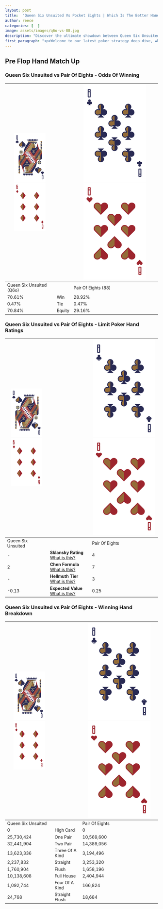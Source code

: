 ```yaml
---
layout: post
title:  "Queen Six Unsuited Vs Pocket Eights | Which Is The Better Hand In Poker? A Complete Guide"
author: reece
categories: [  ]
image: assets/images/q6o-vs-88.jpg
description: "Discover the ultimate showdown between Queen Six Unsuited and Pair Of Eights in poker! Uncover the odds, strategies, and scenarios where one hand triumphs over the other. Get ready to up your poker game with this thrilling analysis."
first_paragraph: "<p>Welcome to our latest poker strategy deep dive, where we're pitting two distinct hands against each other in a high-stakes showdown: Queen Six Unsuited vs Pair Of Eights.</p><p>In the dynamic world of poker, every decision counts, and knowing which hand holds the upper hand is key to your success at the table.</p><p>In this article, we'll dissect these two hands, explore the scenarios where one dominates the other, and equip you with the knowledge to make strategic choices that can tip the odds in your favor.</p><p>Get ready to unravel the intriguing dynamics of these poker hands and elevate your game to new heights.</p>"
---
```




[comment]: # (sp0)

## Pre Flop Hand Match Up

<div class="table hand-ratings" markdown="1"> 



### Queen Six Unsuited vs Pair Of Eights - Odds Of Winning


    
| ![image info](assets/images/hand1/Q.png) ![image info](assets/images/hand1/6o.png) |  | ![image info](assets/images/hand2/8.png) ![image info](assets/images/hand2/8o.png) |
| -------- | -------- | -------- |
| Queen Six Unsuited (Q6o) |  | Pair Of Eights (88) |
| 70.61% | Win | 28.92% |
| 0.47% | Tie | 0.47% |
| 70.84% | Equity | 29.16% |




[comment]: # (sp1)



### Queen Six Unsuited vs Pair Of Eights - Limit Poker Hand Ratings


    
| ![image info](assets/images/hand1/Q.png) ![image info](assets/images/hand1/6o.png) |  | ![image info](assets/images/hand2/8.png) ![image info](assets/images/hand2/8o.png) |
| -------- | -------- | -------- |
| Queen Six Unsuited |  | Pair Of Eights |
| - | **Sklansky Rating** [What is this?](/sklansky-rating-explained) | 4 |
| 2 | **Chen Formula** [What is this?](/chen-formula-explained) | 7 |
| - | **Hellmuth Tier** [What is this?](/Hellmuth-tier-explained) | 3 |
| -0.13 | **Expected Value** [What is this?](/expected-value-explained) | 0.25 |




[comment]: # (sp2)



### Queen Six Unsuited vs Pair Of Eights - Winning Hand Breakdown


    
| ![image info](assets/images/hand1/Q.png) ![image info](assets/images/hand1/6o.png) |  | ![image info](assets/images/hand2/8.png) ![image info](assets/images/hand2/8o.png) |
| -------- | -------- | -------- |
| Queen Six Unsuited |  | Pair Of Eights |
| 0 | High Card | 0 |
| 25,730,424 | One Pair | 10,569,600 |
| 32,441,904 | Two Pair | 14,389,056 |
| 13,623,336 | Three Of A Kind | 3,194,496 |
| 2,237,832 | Straight | 3,253,320 |
| 1,760,904 | Flush | 1,658,196 |
| 10,138,608 | Full House | 2,404,944 |
| 1,092,744 | Four Of A Kind | 166,824 |
| 24,768 | Straight Flush | 18,684 |




[comment]: # (sp3)



</div>

[comment]: # (sp4)



[comment]: # (sp5)

